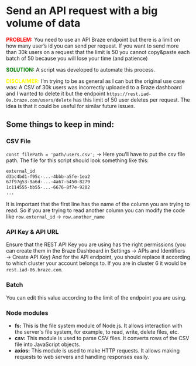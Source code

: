 # Send an API request with a big volume of data

<span style="color:red">**PROBLEM:**</span> You need to use an API Braze endpoint but there is a limit on how many user’s id you can send per request. If you want to send more than 30k users on a request that the limit is 50 you cannot copy&paste each batch of 50 because you will lose your time (and patience)

<span style="color:green">**SOLUTION:**</span> A script was developed to automate this process.

<span style="color:yellow">**DISCLAIMER:**</span> I’m trying to be as general as I can but the original use case was: A CSV of 30k users was incorrectly uploaded to a Braze dashboard and I wanted to delete it but the endpoint `https://rest.iad-0x.braze.com/users/delete`  has this limit of 50 user deletes per request. The idea is that it could be useful for similar future issues.

## Some things to keep in mind:

### CSV File
`const filePath = 'path/users.csv';`  → Here you’ll have to put the csv file path. The file for this script should look something like this:

```txt
external_id
d3bc4bd1-f95c-...-4bbb-a5fe-1ea2
67f97g53-9a6d-...-4a67-b450-8279
1c114555-bb55-...-6676-8f7e-9202
...
```
It is important that the first line has the name of the column you are trying to read. So if you are trying to read another column you can modify the code like `row.external_id` → `row.another_name` 

### API Key & API URL
Ensure that the REST API Key you are using has the right permissions (you can create them in the Braze Dashboard in Settings → APIs and Identifiers → Create API Key)
And for the API endpoint, you should replace it according to which cluster your account belongs to. If you are in cluster 6 it would be `rest.iad-06.braze.com`.

### Batch
You can edit this value according to the limit of the endpoint you are using.

### Node modules
- **fs:** This is the file system module of Node.js. It allows interaction with the server's file system, for example, to read, write, delete files, etc.
- **csv:** This module is used to parse CSV files. It converts rows of the CSV file into JavaScript objects.
- **axios:** This module is used to make HTTP requests. It allows making requests to web servers and handling responses easily. 
